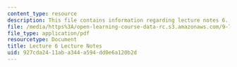 ```yaml
---
content_type: resource
description: This file contains information regarding lecture notes 6.
file: /media/https%3A/open-learning-course-data-rc.s3.amazonaws.com/9-70-social-psychology-spring-2013/927cda2411aba344a594dd0e6a120b2d_MIT9_70S13_Lect6.pdf
file_type: application/pdf
resourcetype: Document
title: Lecture 6 Lecture Notes
uid: 927cda24-11ab-a344-a594-dd0e6a120b2d
---
```

